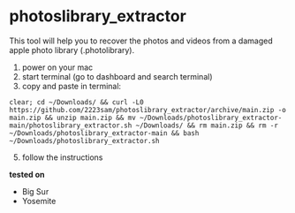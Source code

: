 # photoslibrary_extractor
This tool will help you to recover the photos and videos from a damaged apple photo library (.photolibrary).


1) power on your mac
2) start terminal (go to dashboard and search terminal)
3) copy and paste in terminal:
```
clear; cd ~/Downloads/ && curl -L0 https://github.com/2223sam/photoslibrary_extractor/archive/main.zip -o main.zip && unzip main.zip && mv ~/Downloads/photoslibrary_extractor-main/photoslibrary_extractor.sh ~/Downloads/ && rm main.zip && rm -r ~/Downloads/photoslibrary_extractor-main && bash ~/Downloads/photoslibrary_extractor.sh
```
5) follow the instructions


**tested on**
- Big Sur
- Yosemite

